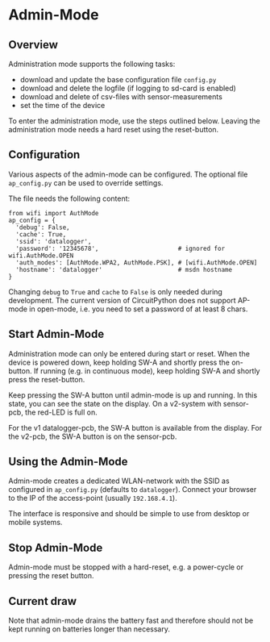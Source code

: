 Admin-Mode
==========

Overview
--------

Administration mode supports the following tasks:

  - download and update the base configuration file `config.py`
  - download and delete the logfile (if logging to sd-card is enabled)
  - download and delete of csv-files with sensor-measurements
  - set the time of the device

To enter the administration mode, use the steps outlined below. Leaving
the administration mode needs a hard reset using the reset-button.


Configuration
-------------

Various aspects of the admin-mode can be configured. The optional
file `ap_config.py` can be used to override settings.

The file needs the following content:

    from wifi import AuthMode
    ap_config = {
      'debug': False,
      'cache': True,
      'ssid': 'datalogger',
      'password': '12345678',                      # ignored for wifi.AuthMode.OPEN
      'auth_modes': [AuthMode.WPA2, AuthMode.PSK], # [wifi.AuthMode.OPEN]
      'hostname': 'datalogger'                     # msdn hostname
    }

Changing `debug` to `True` and `cache` to `False` is only needed during
development. The current version of CircuitPython does not support
AP-mode in open-mode, i.e. you need to set a password of at least 8 chars.


Start Admin-Mode
----------------

Administration mode can only be entered during start or reset. When the
device is powered down, keep holding SW-A and shortly press the on-button.
If running (e.g. in continuous mode), keep holding SW-A and shortly press
the reset-button.

Keep pressing the SW-A button until admin-mode is up and running. In
this state, you can see the state on the display. On a v2-system with
sensor-pcb, the red-LED is full on.

For the v1 datalogger-pcb, the SW-A button is available from the display.
For the v2-pcb, the SW-A button is on the sensor-pcb.


Using the Admin-Mode
--------------------

Admin-mode creates a dedicated WLAN-network with the SSID as
configured in `ap_config.py` (defaults to `datalogger`). Connect your
browser to the IP of the access-point (usually `192.168.4.1`).

The interface is responsive and should be simple to use from desktop
or mobile systems.


Stop Admin-Mode
---------------

Admin-mode must be stopped with a hard-reset, e.g. a power-cycle or
pressing the reset button.


Current draw
------------

Note that admin-mode drains the battery fast and therefore should not
be kept running on batteries longer than necessary.
